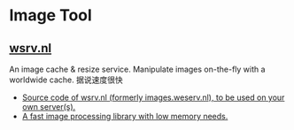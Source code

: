 # Image Tool

## [wsrv.nl](https://images.weserv.nl/)
An image cache & resize service. Manipulate images on-the-fly with a worldwide cache.
据说速度很快
- [Source code of wsrv.nl (formerly images.weserv.nl), to be used on your own server(s). ](https://github.com/weserv/images)
- [A fast image processing library with low memory needs. ](https://github.com/libvips/libvips)